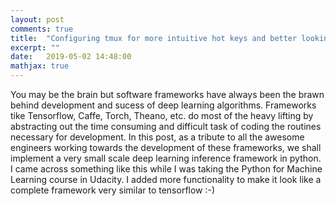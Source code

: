 ```yaml
---
layout: post
comments: true
title:  "Configuring tmux for more intuitive hot keys and better looking UI"
excerpt: ""
date:   2019-05-02 14:48:00
mathjax: true
---
```


<!--div class="imgcap">
<img src="/assets/Creating-your-own-dl-framework/framework.png" width="70%">
<div class="thecap">(Image credit: <a href="http://cs231n.github.io/neural-networks-3/">cs231n</a>).</div>
</div-->

You may be the brain but software frameworks have always been the brawn behind development and sucess of deep learning algorithms. Frameworks tike Tensorflow, Caffe, Torch, Theano, etc. do most of the heavy lifting by abstracting out the time consuming and difficult task of coding the routines necessary for development. In this post, as a tribute to all the awesome engineers working towards the development of these frameworks, we shall implement a very small scale deep learning inference framework in python. I came across something like this while I was taking the Python for Machine Learning course in Udacity. I added more functionality to make it look like a complete framework very similar to tensorflow :-)

